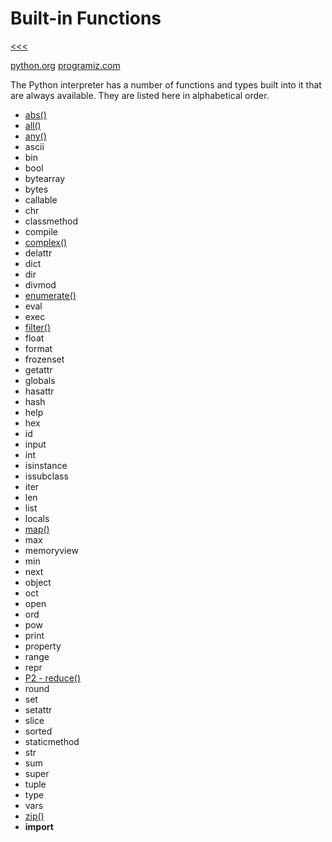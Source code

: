 
Built-in Functions
======

[<<<](https://github.com/ttltrk/PRG/blob/master/PY/DOC/OPYM/OPYM.MD)

[python.org](https://docs.python.org/3/library/functions.html)
[programiz.com](https://www.programiz.com/python-programming/methods/built-in)

The Python interpreter has a number of functions and types built into it that are always available. They are listed here in alphabetical order.

* [abs()](https://github.com/ttltrk/PRG/blob/master/PY/DOC/OPYM/04_MET_FUN/FUNCTIONS/BIF/ABS.MD)
* [all()](https://github.com/ttltrk/PRG/blob/master/PY/DOC/OPYM/04_MET_FUN/FUNCTIONS/BIF/ALL.MD)
* [any()](https://github.com/ttltrk/PRG/blob/master/PY/DOC/OPYM/04_MET_FUN/FUNCTIONS/BIF/ANY.MD)
* ascii
* bin
* bool
* bytearray
* bytes
* callable
* chr
* classmethod
* compile
* [complex()](https://github.com/ttltrk/PRG/blob/master/PY/DOC/OPYM/04_MET_FUN/FUNCTIONS/BIF/COMPLEX.MD)
* delattr
* dict
* dir
* divmod
* [enumerate()](https://github.com/ttltrk/PRG/blob/master/PY/DOC/OPYM/04_MET_FUN/FUNCTIONS/BIF/ENUMERATE.MD)
* eval
* exec
* [filter()](https://github.com/ttltrk/PRG/blob/master/PY/DOC/OPYM/04_MET_FUN/FUNCTIONS/BIF/FILTER.MD)
* float
* format
* frozenset
* getattr
* globals
* hasattr
* hash
* help
* hex
* id
* input
* int
* isinstance
* issubclass
* iter
* len
* list
* locals
* [map()](https://github.com/ttltrk/PRG/blob/master/PY/DOC/OPYM/04_MET_FUN/FUNCTIONS/BIF/MAP.MD)
* max
* memoryview
* min
* next
* object
* oct
* open
* ord
* pow
* print
* property
* range
* repr
* [P2 - reduce()](https://github.com/ttltrk/PRG/blob/master/PY/DOC/OPYM/04_MET_FUN/FUNCTIONS/BIF/REDUCE.MD)
* round
* set
* setattr
* slice
* sorted
* staticmethod
* str
* sum
* super
* tuple
* type
* vars
* [zip()](https://github.com/ttltrk/PRG/blob/master/PY/DOC/OPYM/04_MET_FUN/FUNCTIONS/BIF/ZIP.MD)
* __import__







